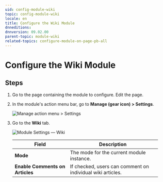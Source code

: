 ```yaml
---
uid: config-module-wiki
topic: config-module-wiki
locale: en
title: Configure the Wiki Module
dnneditions: 
dnnversion: 09.02.00
parent-topic: module-wiki
related-topics: configure-module-on-page-pb-all
---
```


# Configure the Wiki Module

## Steps

1.  Go to the page containing the module to configure. Edit the page.
2.  In the module's action menu bar, go to **Manage (gear icon) \> Settings**.
    
      
    
    ![Manage action menu > Settings](/images/scr-actionmenu-manage-settings.png)
    
      
    
3.  Go to the **Wiki** tab.
    
      
    
    ![Module Settings — Wiki](/images/scr-modulesettings-Wiki.png)
    
      
    
    |**Field**|**Description**|
    |---|---|
    |**Mode**|The mode for the current module instance.|<ul><li>**Normal**. If selected, the contents of the module are available to all registered users of the site.</li><li>**Group**. If selected, the contents of the module are restricted to group members.</li></ul>|
    |**Enable Comments on Articles**|If checked, users can comment on individual wiki articles.|